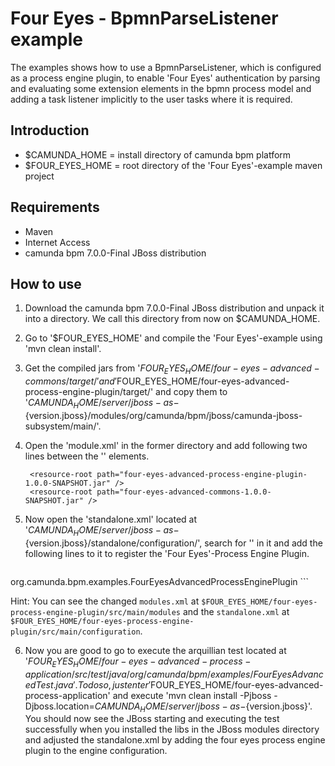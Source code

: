 Four Eyes - BpmnParseListener example
===================================

The examples shows how to use a BpmnParseListener, which is configured as a process engine plugin, to
enable 'Four Eyes' authentication by parsing and evaluating some extension elements in the bpmn process model
and adding a task listener implicitly to the user tasks where it is required.

Introduction
------------

* $CAMUNDA_HOME = install directory of camunda bpm platform
* $FOUR_EYES_HOME = root directory of the 'Four Eyes'-example maven project

Requirements
------------

* Maven
* Internet Access
* camunda bpm 7.0.0-Final JBoss distribution

How to use
----------

1. Download the camunda bpm 7.0.0-Final JBoss distribution and unpack it into a directory.
   We call this directory from now on $CAMUNDA_HOME.
2. Go to '$FOUR_EYES_HOME' and compile the 'Four Eyes'-example using 'mvn clean install'.
3. Get the compiled jars from '$FOUR_EYES_HOME/four-eyes-advanced-commons/target/' and
   '$FOUR_EYES_HOME/four-eyes-advanced-process-engine-plugin/target/' and copy them to
   '$CAMUNDA_HOME/server/jboss-as-${version.jboss}/modules/org/camunda/bpm/jboss/camunda-jboss-subsystem/main/'.
4. Open the 'module.xml' in the former directory and add following two lines between the '<resources>' elements.


        <resource-root path="four-eyes-advanced-process-engine-plugin-1.0.0-SNAPSHOT.jar" />
        <resource-root path="four-eyes-advanced-commons-1.0.0-SNAPSHOT.jar" />


5. Now open the 'standalone.xml' located at '$CAMUNDA_HOME/server/jboss-as-${version.jboss}/standalone/configuration/',
   search for '<subsystem xmlns="urn:org.camunda.bpm.jboss:1.1">' in it and add the following lines to it
   to register the 'Four Eyes'-Process Engine Plugin.

    ```xml
<subsystem xmlns="urn:org.camunda.bpm.jboss:1.1">
  <process-engines>
    <process-engine>
      <plugins>
        <plugin>
          <class>
            org.camunda.bpm.examples.FourEyesAdvancedProcessEnginePlugin
          </class>
        </plugin>
       </plugins>
    <process-engine>
  <process-engines>
</subsystem>
    ```


   Hint: You can see the changed ```modules.xml``` at ```$FOUR_EYES_HOME/four-eyes-process-engine-plugin/src/main/modules```
    and the ```standalone.xml``` at ```$FOUR_EYES_HOME/four-eyes-process-engine-plugin/src/main/configuration```.

6. Now you are good to go to execute the arquillian test located at
   '$FOUR_EYES_HOME/four-eyes-advanced-process-application/src/test/java/org/camunda/bpm/examples/FourEyesAdvancedTest.java'.
   To do so, just enter '$FOUR_EYES_HOME/four-eyes-advanced-process-application' and execute
   'mvn clean install -Pjboss -Djboss.location=$CAMUNDA_HOME/server/jboss-as-${version.jboss}'.
   You should now see the JBoss starting and executing the test successfully when you installed the libs in the JBoss modules directory
   and adjusted the standalone.xml by adding the four eyes process engine plugin to the engine configuration.